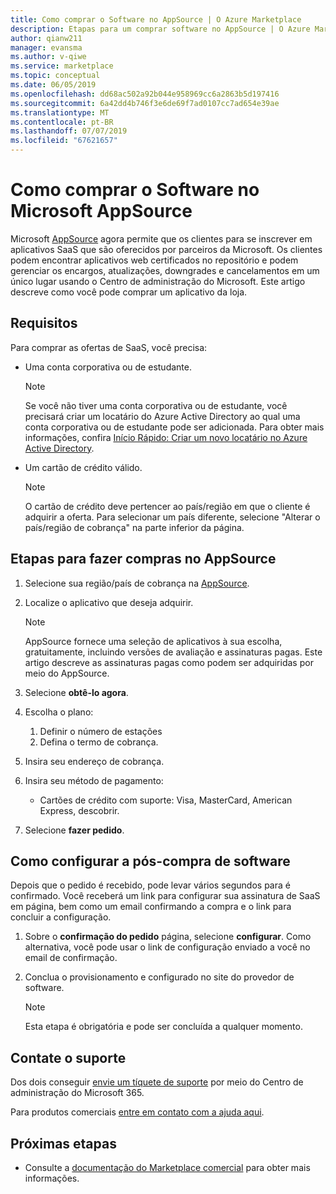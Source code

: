 ```yaml
---
title: Como comprar o Software no AppSource | O Azure Marketplace
description: Etapas para um comprar software no AppSource | O Azure Marketplace.
author: qianw211
manager: evansma
ms.author: v-qiwe
ms.service: marketplace
ms.topic: conceptual
ms.date: 06/05/2019
ms.openlocfilehash: dd68ac502a92b044e958969cc6a2863b5d197416
ms.sourcegitcommit: 6a42dd4b746f3e6de69f7ad0107cc7ad654e39ae
ms.translationtype: MT
ms.contentlocale: pt-BR
ms.lasthandoff: 07/07/2019
ms.locfileid: "67621657"
---
```

# <a name="how-to-purchase-software-on-microsoft-appsource"></a>Como comprar o Software no Microsoft AppSource

Microsoft [AppSource](https://appsource.microsoft.com/) agora permite que os clientes para se inscrever em aplicativos SaaS que são oferecidos por parceiros da Microsoft. Os clientes podem encontrar aplicativos web certificados no repositório e podem gerenciar os encargos, atualizações, downgrades e cancelamentos em um único lugar usando o Centro de administração do Microsoft. Este artigo descreve como você pode comprar um aplicativo da loja.

## <a name="requirements"></a>Requisitos

Para comprar as ofertas de SaaS, você precisa:

- Uma conta corporativa ou de estudante.

    > [!Note]
    > Se você não tiver uma conta corporativa ou de estudante, você precisará criar um locatário do Azure Active Directory ao qual uma conta corporativa ou de estudante pode ser adicionada. Para obter mais informações, confira [Início Rápido: Criar um novo locatário no Azure Active Directory](https://docs.microsoft.com/azure/active-directory/fundamentals/active-directory-access-create-new-tenant).

- Um cartão de crédito válido.

    > [!Note]
    > O cartão de crédito deve pertencer ao país/região em que o cliente é adquirir a oferta. Para selecionar um país diferente, selecione "Alterar o país/região de cobrança" na parte inferior da página.

## <a name="steps-for-making-purchases-on-appsource"></a>Etapas para fazer compras no AppSource

1. Selecione sua região/país de cobrança na [AppSource](https://appsource.microsoft.com/).
1. Localize o aplicativo que deseja adquirir.

    > [!Note]
    > AppSource fornece uma seleção de aplicativos à sua escolha, gratuitamente, incluindo versões de avaliação e assinaturas pagas. Este artigo descreve as assinaturas pagas como podem ser adquiridas por meio do AppSource.

1. Selecione **obtê-lo agora**.
1. Escolha o plano:

    1. Definir o número de estações
    1. Defina o termo de cobrança.
    
1. Insira seu endereço de cobrança.
1. Insira seu método de pagamento:
    * Cartões de crédito com suporte: Visa, MasterCard, American Express, descobrir.
    
1. Selecione **fazer pedido**.

## <a name="how-to-configure-software-post-purchase"></a>Como configurar a pós-compra de software

Depois que o pedido é recebido, pode levar vários segundos para é confirmado. Você receberá um link para configurar sua assinatura de SaaS em página, bem como um email confirmando a compra e o link para concluir a configuração.

1. Sobre o **confirmação do pedido** página, selecione **configurar**. Como alternativa, você pode usar o link de configuração enviado a você no email de confirmação.
1. Conclua o provisionamento e configurado no site do provedor de software.

    > [!Note]
    > Esta etapa é obrigatória e pode ser concluída a qualquer momento.

## <a name="contact-support"></a>Contate o suporte

Dos dois conseguir [envie um tíquete de suporte](https://admin.microsoft.com/Adminportal/Home?source=applauncher#/homepage) por meio do Centro de administração do Microsoft 365.

Para produtos comerciais [entre em contato com a ajuda aqui](https://docs.microsoft.com/office365/admin/contact-support-for-business-products?view=o365-worldwide&tabs=phone).

## <a name="next-steps"></a>Próximas etapas

- Consulte a [documentação do Marketplace comercial](https://docs.microsoft.com/azure/marketplace/partner-center-portal/commercial-marketplace-overview) para obter mais informações.

